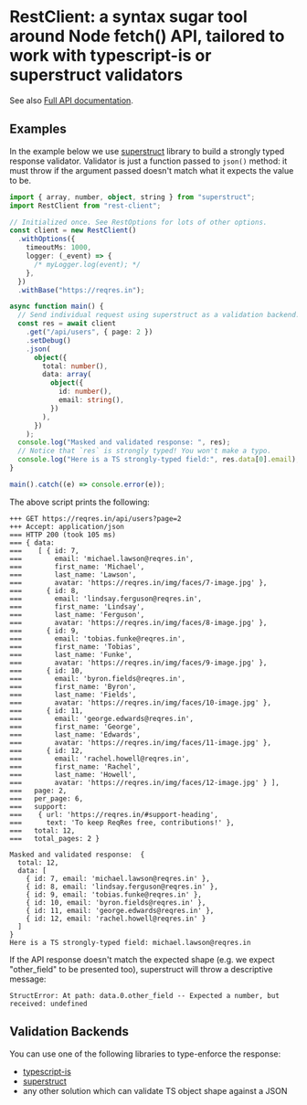 # RestClient: a syntax sugar tool around Node fetch() API, tailored to work with typescript-is or superstruct validators

See also [Full API documentation](https://github.com/clickup/rest-client/blob/master/docs/modules.md).

## Examples

In the example below we use
[superstruct](https://www.npmjs.com/package/superstruct) library to build a
strongly typed response validator. Validator is just a function passed to
`json()` method: it must throw if the argument passed doesn't match what it
expects the value to be.

```ts
import { array, number, object, string } from "superstruct";
import RestClient from "rest-client";

// Initialized once. See RestOptions for lots of other options.
const client = new RestClient()
  .withOptions({
    timeoutMs: 1000,
    logger: (_event) => {
      /* myLogger.log(event); */
    },
  })
  .withBase("https://reqres.in");

async function main() {
  // Send individual request using superstruct as a validation backend.
  const res = await client
    .get("/api/users", { page: 2 })
    .setDebug()
    .json(
      object({
        total: number(),
        data: array(
          object({
            id: number(),
            email: string(),
          })
        ),
      })
    );
  console.log("Masked and validated response: ", res);
  // Notice that `res` is strongly typed! You won't make a typo.
  console.log("Here is a TS strongly-typed field:", res.data[0].email);
}

main().catch((e) => console.error(e));
```

The above script prints the following:

```
+++ GET https://reqres.in/api/users?page=2
+++ Accept: application/json
=== HTTP 200 (took 105 ms)
=== { data:
===    [ { id: 7,
===        email: 'michael.lawson@reqres.in',
===        first_name: 'Michael',
===        last_name: 'Lawson',
===        avatar: 'https://reqres.in/img/faces/7-image.jpg' },
===      { id: 8,
===        email: 'lindsay.ferguson@reqres.in',
===        first_name: 'Lindsay',
===        last_name: 'Ferguson',
===        avatar: 'https://reqres.in/img/faces/8-image.jpg' },
===      { id: 9,
===        email: 'tobias.funke@reqres.in',
===        first_name: 'Tobias',
===        last_name: 'Funke',
===        avatar: 'https://reqres.in/img/faces/9-image.jpg' },
===      { id: 10,
===        email: 'byron.fields@reqres.in',
===        first_name: 'Byron',
===        last_name: 'Fields',
===        avatar: 'https://reqres.in/img/faces/10-image.jpg' },
===      { id: 11,
===        email: 'george.edwards@reqres.in',
===        first_name: 'George',
===        last_name: 'Edwards',
===        avatar: 'https://reqres.in/img/faces/11-image.jpg' },
===      { id: 12,
===        email: 'rachel.howell@reqres.in',
===        first_name: 'Rachel',
===        last_name: 'Howell',
===        avatar: 'https://reqres.in/img/faces/12-image.jpg' } ],
===   page: 2,
===   per_page: 6,
===   support:
===    { url: 'https://reqres.in/#support-heading',
===      text: 'To keep ReqRes free, contributions!' },
===   total: 12,
===   total_pages: 2 }

Masked and validated response:  {
  total: 12,
  data: [
    { id: 7, email: 'michael.lawson@reqres.in' },
    { id: 8, email: 'lindsay.ferguson@reqres.in' },
    { id: 9, email: 'tobias.funke@reqres.in' },
    { id: 10, email: 'byron.fields@reqres.in' },
    { id: 11, email: 'george.edwards@reqres.in' },
    { id: 12, email: 'rachel.howell@reqres.in' }
  ]
}
Here is a TS strongly-typed field: michael.lawson@reqres.in
```

If the API response doesn't match the expected shape (e.g. we expect "other_field" to be presented too), superstruct will throw a descriptive message:

```
StructError: At path: data.0.other_field -- Expected a number, but received: undefined
```

## Validation Backends

You can use one of the following libraries to type-enforce the response:
- [typescript-is](https://www.npmjs.com/package/typescript-is)
- [superstruct](https://www.npmjs.com/package/superstruct)
- any other solution which can validate TS object shape against a JSON

